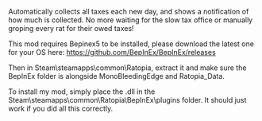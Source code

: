 Automatically collects all taxes each new day, and shows a notification of how much is collected. No more waiting for the slow tax office or manually groping every rat for their owed taxes!

This mod requires Bepinex5 to be installed, please download the latest one for your OS here: https://github.com/BepInEx/BepInEx/releases

﻿Then in Steam\steamapps\common\Ratopia, extract it and make sure the BepInEx folder is alongside MonoBleedingEdge and Ratopia_Data.

To install my mod, simply place the .dll in the ﻿Steam\steamapps\common\Ratopia\BepInEx\plugins folder. It should just work if you did all this correctly.
